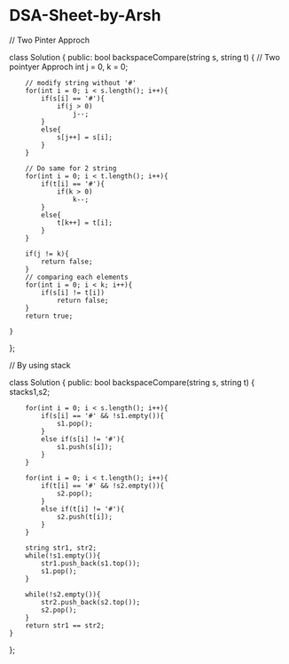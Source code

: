 # DSA-Sheet-by-Arsh

// Two Pinter Approch

class Solution {
public:
    bool backspaceCompare(string s, string t) {
        // Two pointyer Approch
        int j = 0, k = 0;
        
        // modify string without '#'
        for(int i = 0; i < s.length(); i++){
            if(s[i] == '#'){
                if(j > 0)
                    j--;
            }
            else{
                s[j++] = s[i];
            }
        }
        
        // Do same for 2 string
        for(int i = 0; i < t.length(); i++){
            if(t[i] == '#'){
                if(k > 0)
                    k--;
            }
            else{
                t[k++] = t[i];
            }
        }
        
        if(j != k){
            return false;
        }
        // comparing each elements
        for(int i = 0; i < k; i++){
            if(s[i] != t[i])
                return false;
        }
        return true;
        
    }
};

// By using stack

class Solution {
public:
    bool backspaceCompare(string s, string t) {
        stack<char>s1,s2;
        
        for(int i = 0; i < s.length(); i++){
            if(s[i] == '#' && !s1.empty()){
                s1.pop();
            }
            else if(s[i] != '#'){
                s1.push(s[i]);
            }
        }
        
        for(int i = 0; i < t.length(); i++){
            if(t[i] == '#' && !s2.empty()){
                s2.pop();
            }
            else if(t[i] != '#'){
                s2.push(t[i]);
            }
        }
        
        string str1, str2;
        while(!s1.empty()){
            str1.push_back(s1.top());
            s1.pop();
        }
        
        while(!s2.empty()){
            str2.push_back(s2.top());
            s2.pop();
        }
        return str1 == str2;
    }
}; 
